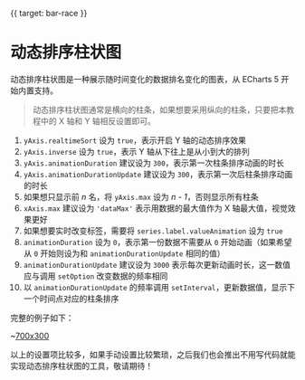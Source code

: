 {{ target: bar-race }}

# 动态排序柱状图

动态排序柱状图是一种展示随时间变化的数据排名变化的图表，从 ECharts 5 开始内置支持。

> 动态排序柱状图通常是横向的柱条，如果想要采用纵向的柱条，只要把本教程中的 X 轴和 Y 轴相反设置即可。

1. `yAxis.realtimeSort` 设为 `true`，表示开启 Y 轴的动态排序效果
2. `yAxis.inverse` 设为 `true`，表示 Y 轴从下往上是从小到大的排列
3. `yAxis.animationDuration` 建议设为 `300`，表示第一次柱条排序动画的时长
4. `yAxis.animationDurationUpdate` 建议设为 `300`，表示第一次后柱条排序动画的时长
5. 如果想只显示前 *n* 名，将 `yAxis.max` 设为 *n - 1*，否则显示所有柱条
6. `xAxis.max` 建议设为 `'dataMax'` 表示用数据的最大值作为 X 轴最大值，视觉效果更好
7. 如果想要实时改变标签，需要将 `series.label.valueAnimation` 设为 `true`
8. `animationDuration` 设为 `0`，表示第一份数据不需要从 `0` 开始动画（如果希望从 `0` 开始则设为和 `animationDurationUpdate` 相同的值）
9. `animationDurationUpdate` 建议设为 `3000` 表示每次更新动画时长，这一数值应与调用 `setOption` 改变数据的频率相同
10. 以 `animationDurationUpdate` 的频率调用 `setInterval`，更新数据值，显示下一个时间点对应的柱条排序

完整的例子如下：

~[700x300](${galleryViewPath}bar-race&edit=1&reset=1)

以上的设置项比较多，如果手动设置比较繁琐，之后我们也会推出不用写代码就能实现动态排序柱状图的工具，敬请期待！
